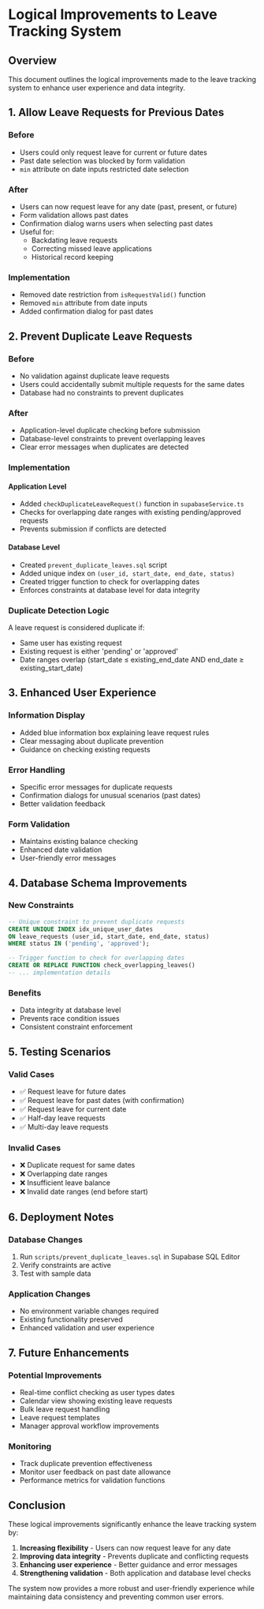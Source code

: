 # Logical Improvements to Leave Tracking System

## Overview
This document outlines the logical improvements made to the leave tracking system to enhance user experience and data integrity.

## 1. Allow Leave Requests for Previous Dates

### Before
- Users could only request leave for current or future dates
- Past date selection was blocked by form validation
- `min` attribute on date inputs restricted date selection

### After
- Users can now request leave for any date (past, present, or future)
- Form validation allows past dates
- Confirmation dialog warns users when selecting past dates
- Useful for:
  - Backdating leave requests
  - Correcting missed leave applications
  - Historical record keeping

### Implementation
- Removed date restriction from `isRequestValid()` function
- Removed `min` attribute from date inputs
- Added confirmation dialog for past dates

## 2. Prevent Duplicate Leave Requests

### Before
- No validation against duplicate leave requests
- Users could accidentally submit multiple requests for the same dates
- Database had no constraints to prevent duplicates

### After
- Application-level duplicate checking before submission
- Database-level constraints to prevent overlapping leaves
- Clear error messages when duplicates are detected

### Implementation

#### Application Level
- Added `checkDuplicateLeaveRequest()` function in `supabaseService.ts`
- Checks for overlapping date ranges with existing pending/approved requests
- Prevents submission if conflicts are detected

#### Database Level
- Created `prevent_duplicate_leaves.sql` script
- Added unique index on `(user_id, start_date, end_date, status)`
- Created trigger function to check for overlapping dates
- Enforces constraints at database level for data integrity

### Duplicate Detection Logic
A leave request is considered duplicate if:
- Same user has existing request
- Existing request is either 'pending' or 'approved'
- Date ranges overlap (start_date ≤ existing_end_date AND end_date ≥ existing_start_date)

## 3. Enhanced User Experience

### Information Display
- Added blue information box explaining leave request rules
- Clear messaging about duplicate prevention
- Guidance on checking existing requests

### Error Handling
- Specific error messages for duplicate requests
- Confirmation dialogs for unusual scenarios (past dates)
- Better validation feedback

### Form Validation
- Maintains existing balance checking
- Enhanced date validation
- User-friendly error messages

## 4. Database Schema Improvements

### New Constraints
```sql
-- Unique constraint to prevent duplicate requests
CREATE UNIQUE INDEX idx_unique_user_dates 
ON leave_requests (user_id, start_date, end_date, status) 
WHERE status IN ('pending', 'approved');

-- Trigger function to check for overlapping dates
CREATE OR REPLACE FUNCTION check_overlapping_leaves()
-- ... implementation details
```

### Benefits
- Data integrity at database level
- Prevents race condition issues
- Consistent constraint enforcement

## 5. Testing Scenarios

### Valid Cases
- ✅ Request leave for future dates
- ✅ Request leave for past dates (with confirmation)
- ✅ Request leave for current date
- ✅ Half-day leave requests
- ✅ Multi-day leave requests

### Invalid Cases
- ❌ Duplicate request for same dates
- ❌ Overlapping date ranges
- ❌ Insufficient leave balance
- ❌ Invalid date ranges (end before start)

## 6. Deployment Notes

### Database Changes
1. Run `scripts/prevent_duplicate_leaves.sql` in Supabase SQL Editor
2. Verify constraints are active
3. Test with sample data

### Application Changes
- No environment variable changes required
- Existing functionality preserved
- Enhanced validation and user experience

## 7. Future Enhancements

### Potential Improvements
- Real-time conflict checking as user types dates
- Calendar view showing existing leave requests
- Bulk leave request handling
- Leave request templates
- Manager approval workflow improvements

### Monitoring
- Track duplicate prevention effectiveness
- Monitor user feedback on past date allowance
- Performance metrics for validation functions

## Conclusion

These logical improvements significantly enhance the leave tracking system by:
1. **Increasing flexibility** - Users can now request leave for any date
2. **Improving data integrity** - Prevents duplicate and conflicting requests
3. **Enhancing user experience** - Better guidance and error messages
4. **Strengthening validation** - Both application and database level checks

The system now provides a more robust and user-friendly experience while maintaining data consistency and preventing common user errors. 
